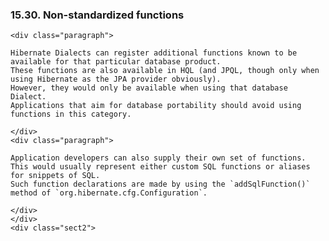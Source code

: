  ### 15.30. Non-standardized functions

    <div class="paragraph">

    Hibernate Dialects can register additional functions known to be available for that particular database product.
    These functions are also available in HQL (and JPQL, though only when using Hibernate as the JPA provider obviously).
    However, they would only be available when using that database Dialect.
    Applications that aim for database portability should avoid using functions in this category.

    </div>
    <div class="paragraph">

    Application developers can also supply their own set of functions.
    This would usually represent either custom SQL functions or aliases for snippets of SQL.
    Such function declarations are made by using the `addSqlFunction()` method of `org.hibernate.cfg.Configuration`.

    </div>
    </div>
    <div class="sect2">
